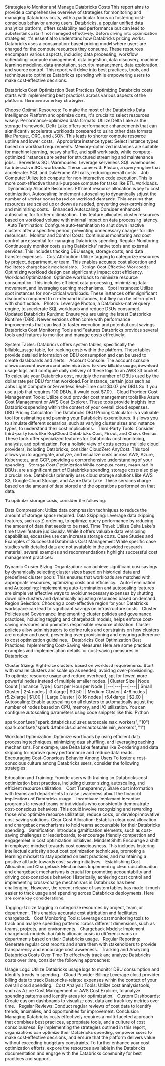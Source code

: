 Strategies to Monitor and Manage Databricks Costs
This report aims to provide a comprehensive overview of strategies for monitoring and managing Databricks costs, with a particular focus on fostering cost-conscious behavior among users. Databricks, a popular unified data analytics platform, offers scalability and performance but can lead to substantial costs if not managed effectively. Before diving into optimization strategies, it's essential to understand how Databricks pricing works. Databricks uses a consumption-based pricing model where users are charged for the compute resources they consume. These resources encompass various aspects, including data processing, workflow scheduling, compute management, data ingestion, data discovery, machine learning modeling, data annotation, security management, data exploration, and source control. This report will delve into best practices, tools, and techniques to optimize Databricks spending while empowering users to make cost-effective decisions.   

Databricks Cost Optimization Best Practices
Optimizing Databricks costs starts with implementing best practices across various aspects of the platform. Here are some key strategies:

Choose Optimal Resources: To make the most of the Databricks Data Intelligence Platform and optimize costs, it's crucial to select resources wisely.
Performance-optimized data formats: Utilize Delta Lake as the storage framework. Delta Lake offers performance enhancements that can significantly accelerate workloads compared to using other data formats like Parquet, ORC, and JSON. This leads to shorter compute resource uptime and lower costs.   
Appropriate instance types: Select instance types based on workload requirements. Memory-optimized instances are suitable for machine learning, heavy shuffle, and spill workloads, while compute-optimized instances are better for structured streaming and maintenance jobs.   
Serverless SQL Warehouses: Leverage serverless SQL warehouses for interactive SQL workloads. These come with Photon, a query engine that accelerates SQL and DataFrame API calls, reducing overall costs.   
Job Compute: Utilize job compute for non-interactive code execution. This is more cost-effective than all-purpose compute for tasks like ETL workloads.   
Dynamically Allocate Resources: Efficient resource allocation is key to cost optimization.
Autoscaling: Implement autoscaling to dynamically adjust the number of worker nodes based on workload demands. This ensures that resources are scaled up or down as needed, preventing over-provisioning and minimizing costs.   
Enhanced Autoscaling: Consider enhanced autoscaling for further optimization. This feature allocates cluster resources based on workload volume with minimal impact on data processing latency.   
Auto Termination: Configure auto-termination to shut down inactive clusters after a specified period, preventing unnecessary charges for idle resources.   
Monitor and Control Costs: Continuous monitoring and cost control are essential for managing Databricks spending.
Regular Monitoring: Continuously monitor costs using Databricks' native tools and external services. This includes tracking DBU usage, storage costs, and data transfer expenses.   
Cost Attribution: Utilize tagging to categorize resources by project, department, or team. This enables accurate cost allocation and facilitates chargeback mechanisms.   
Design Cost-Effective Workloads: Optimizing workload design can significantly impact cost efficiency.
Workload Optimization: Optimize workloads to minimize resource consumption. This includes efficient data processing, minimizing data movement, and leveraging caching mechanisms.   
Spot Instances: Utilize spot instances for non-critical workloads. These instances offer significant discounts compared to on-demand instances, but they can be interrupted with short notice.   
Photon: Leverage Photon, a Databricks-native query engine, to accelerate SQL workloads and reduce DBUs consumed.   
Updated Databricks Runtime: Ensure you are using the latest Databricks Runtime (DBR). Newer versions often come with performance improvements that can lead to faster execution and potential cost savings.   
Databricks Cost Monitoring Tools and Features
Databricks provides several tools and features to monitor and manage costs effectively:

System Tables: Databricks offers system tables, specifically the billable_usage table, for tracking costs within the platform. These tables provide detailed information on DBU consumption and can be used to create dashboards and alerts.   
Account Console: The account console allows account owners and administrators to view billable usage, download usage logs, and configure daily delivery of these logs to an AWS S3 bucket. To calculate your Databricks cost, multiply the number of DBUs used by the dollar rate per DBU for that workload. For instance, certain jobs such as Jobs Light Compute or Serverless Real-Time cost $0.07 per DBU. So if you use a job that requires 100 DBUs, it would cost $7.00.   
Cloud Provider Cost Management Tools: Utilize cloud provider cost management tools like Azure Cost Management or AWS Cost Explorer. These tools provide insights into Databricks spending within the context of your overall cloud expenses.   
DBU Pricing Calculator: The Databricks DBU Pricing Calculator is a valuable tool for estimating and planning your Databricks expenditures. It allows you to simulate different scenarios, such as varying cluster sizes and instance types, to understand their cost implications.   
Third-Party Tools: Consider third-party tools like KopiCloud Databricks Cost, Finout, and Chaos Genius. These tools offer specialized features for Databricks cost monitoring, analysis, and optimization. For a holistic view of costs across multiple cloud providers, including Databricks, consider CloudZero AnyCost. This tool allows you to aggregate, analyze, and visualize costs across AWS, Azure, Kubernetes, and GCP, providing a comprehensive understanding of your spending.   
Storage Cost Optimization
While compute costs, measured in DBUs, are a significant part of Databricks spending, storage costs also play a crucial role. Databricks primarily uses cloud storage solutions like AWS S3, Google Cloud Storage, and Azure Data Lake. These services charge based on the amount of data stored and the operations performed on that data.   

To optimize storage costs, consider the following:

Data Compression: Utilize data compression techniques to reduce the amount of storage space required.
Data Skipping: Leverage data skipping features, such as Z-ordering, to optimize query performance by reducing the amount of data that needs to be read.
Time Travel: Utilize Delta Lake's time travel feature judiciously. While it offers valuable data versioning capabilities, excessive use can increase storage costs.
Case Studies and Examples of Successful Databricks Cost Management
While specific case studies with detailed data are not available in the provided research material, several examples and recommendations highlight successful cost management practices:

Dynamic Cluster Sizing: Organizations can achieve significant cost savings by dynamically selecting cluster sizes based on historical data and predefined cluster pools. This ensures that workloads are matched with appropriate resources, optimizing costs and efficiency.   
Auto-Termination and Autoscaling: Implementing auto-termination and autoscaling features are simple yet effective ways to avoid unnecessary expenses by shutting down idle clusters and dynamically adjusting resources based on demand.   
Region Selection: Choosing a cost-effective region for your Databricks workspace can lead to significant savings on infrastructure costs.   
Cluster Policies and Governance: Implementing cluster policies and governance practices, including tagging and chargeback models, helps enforce cost-saving measures and promotes responsible resource utilization. Cluster policies allow administrators to define rules and constraints on how clusters are created and used, preventing over-provisioning and ensuring adherence to cost optimization guidelines.   
Databricks Cost Optimization Best Practices: Implementing Cost-Saving Measures
Here are some practical examples and implementation details for cost-saving measures in Databricks:

Cluster Sizing: Right-size clusters based on workload requirements. Start with smaller clusters and scale up as needed, avoiding over-provisioning. To optimize resource usage and reduce overhead, opt for fewer, more powerful nodes instead of multiple smaller nodes. | Cluster Size | Node Count | Instance Type | Cost per Hour per Node | |---|---|---|---| | Small Cluster | 2-4 nodes | i3.xlarge | $0.50 | | Medium Cluster | 4-8 nodes | r5.2xlarge | $1.00 | | Large Cluster | 8-16 nodes | r5.4xlarge | $2.00 |   
Autoscaling: Enable autoscaling on all clusters to automatically adjust the number of nodes based on CPU, memory, and I/O utilization. You can configure autoscaling parameters using code snippets like this:
Python

spark.conf.set("spark.databricks.cluster.autoscale.max_workers", "10")
spark.conf.set("spark.databricks.cluster.autoscale.min_workers", "1")
   

Workload Optimization: Optimize workloads by using efficient data processing techniques, minimizing data shuffling, and leveraging caching mechanisms. For example, use Delta Lake features like Z-ordering and data skipping to improve query performance and reduce data reads.   
Encouraging Cost-Conscious Behavior Among Users
To foster a cost-conscious culture among Databricks users, consider the following strategies:

Education and Training: Provide users with training on Databricks cost optimization best practices, including cluster sizing, autoscaling, and efficient resource utilization.   
Cost Transparency: Share cost information with teams and departments to raise awareness about the financial implications of Databricks usage.   
Incentives: Implement incentive programs to reward teams or individuals who consistently demonstrate cost-conscious behaviors. This could involve recognizing and rewarding those who optimize resource utilization, reduce costs, or develop innovative cost-saving solutions.
Clear Cost Allocation: Establish clear cost allocation and chargeback mechanisms to hold teams accountable for their Databricks spending.   
Gamification: Introduce gamification elements, such as cost-saving challenges or leaderboards, to encourage friendly competition and engagement in cost optimization initiatives.
Mindset Shift: Encourage a shift in employee mindset towards cost consciousness. This includes fostering intellectual curiosity about cost optimization techniques, promoting a learning mindset to stay updated on best practices, and maintaining a positive attitude towards cost-saving initiatives.   
Establishing Cost Allocation and Chargeback Mechanisms
Implementing clear cost allocation and chargeback mechanisms is crucial for promoting accountability and driving cost-conscious behavior. Historically, achieving cost control and implementing cross-charge mechanisms in Databricks has been challenging. However, the recent release of system tables has made it much easier to track usage and spending across Databricks deployments. Here are some key considerations:   

Tagging: Utilize tagging to categorize resources by project, team, or department. This enables accurate cost attribution and facilitates chargeback.   
Cost Monitoring Tools: Leverage cost monitoring tools to track and analyze spending patterns across different dimensions, such as teams, projects, and environments.   
Chargeback Models: Implement chargeback models that fairly allocate costs to different teams or departments based on their Databricks usage.   
Regular Reporting: Generate regular cost reports and share them with stakeholders to provide transparency and encourage cost awareness.   
Tracking and Analyzing Databricks Costs Over Time
To effectively track and analyze Databricks costs over time, consider the following approaches:

Usage Logs: Utilize Databricks usage logs to monitor DBU consumption and identify trends in spending.   
Cloud Provider Billing: Leverage cloud provider billing data to track Databricks-related expenses within the context of your overall cloud spending.   
Cost Analysis Tools: Utilize cost analysis tools, such as Azure Cost Management or AWS Cost Explorer, to analyze spending patterns and identify areas for optimization.   
Custom Dashboards: Create custom dashboards to visualize cost data and track key metrics over time.   
Regular Reviews: Conduct regular reviews of cost data to identify trends, anomalies, and opportunities for improvement.
Conclusion
Managing Databricks costs effectively requires a multi-faceted approach that combines best practices, appropriate tools, and a culture of cost consciousness. By implementing the strategies outlined in this report, organizations can optimize their Databricks spending, empower users to make cost-effective decisions, and ensure that the platform delivers value without exceeding budgetary constraints. To further enhance your cost optimization efforts, explore the resources available in the Databricks documentation and engage with the Databricks community for best practices and support.
